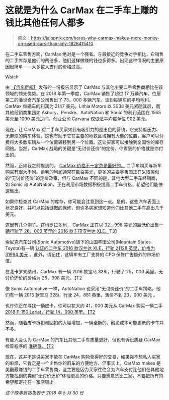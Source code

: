 # 这就是为什么 CarMax 在二手车上赚的钱比其他任何人都多

> 原文：<https://jalopnik.com/heres-why-carmax-makes-more-money-on-used-cars-than-any-1826415410>

在二手车零售方面，CarMax 绝对是一个强者。与最接近的竞争对手相比，它销售的二手库存是他们的两倍多，他们这样做赚的钱也多得多。出现这种情况的主要原因很简单——大多数人支付的价格过高。

Watch

由 [*【汽车新闻】*](http://www.autonews.com/article/20180528/RETAIL04/180529848/carmax-used-car-profits-margins) 发布的一份报告显示了 CarMax 与其他主要二手零售商相比在该领域的领先优势。在 2018 年第一季度，CarMax 销售了超过 17 万辆汽车。位居第二的潘世奇汽车公司售出了 73，000 多辆汽车。谈到每辆车的平均毛利，CarMax 每辆车的利润为 2147 美元。Lithia Motors 以 2038 美元紧随其后，而其他经销商集团如 Asbury、Penske、AutoNation 和 Sonic 的利润范围在 1565 美元至 1090 美元之间。创业公司 Carvana 仅设法平均每单位 902 美元。

现在，让 CarMax 对二手车买家如此有吸引力的是出色的营销，它支持低压力、无麻烦的购车体验。这也有助于它在主要的地铁区域拥有大量的位置，客户可以付费将大多数车辆从一个位置转移到另一个位置。这让买家可以接触到全国性的库存网络。当然，CarMax 战略的关键是“无讨价还价”的定价。你看到的价格就是你付出的。

然而，正如我之前提到的， [CarMax 价格不一定总是最好的。](https://jalopnik.com/dont-get-sucked-into-the-carmax-marketing-machine-1718230498) 二手车购买与新车购买有很大不同。谈判的利润通常在数百美元，更多的主要零售商正在采取类似的“无讨价还价”的定价政策，但与 CarMax 不同的是，其他大型二手车经销商，如 Sonic 和 AutoNation，正在利用市场数据积极提高二手车价格，希望他们能快速售出。

如果你检查过 CarMax 的库存，你可能会注意到这一点。是的，这些汽车表面上状况良好，并可以包括慷慨的保修，但许多买家想知道他们比其他二手车高出几千美元。

这里有几个例子。在科罗拉多州， [CarMax 正在以 32，998 美元的最低价出售一辆行驶了 26，000 英里的 2016 款丰田汉兰达 XLE。](https://www.carmax.com/car/15968545)T3】

索尼克汽车公司(Sonic Automotive)旗下的山国丰田公司(Mountain States Toyota)有一辆 [认证的二手车 2016 款汉兰达 XLE，行驶 21128 英里，价格为 31994 美元](https://www.sonicautomotive.com/certified/Toyota/2016-Toyota-Highlander-fe3f27770a0e0aea6df65038418209a1.htm) 。此外，请记住，这辆车有工厂支持的 CPO 保修广告额外的市场价值。

在北卡罗来纳州，CarMax 有一辆 2016 款宝马 328i，行驶了 25，000 英里，无讨价还价的价格为 26，998 美元。【T2

像 Sonic Automotive 一样，AutoNation 也采用“无讨价还价”的二手车策略，他们有一辆 2016 款宝马 328i，行驶 24，881 英里，售价不到 23，000 美元 。

也许你正在寻找一辆皮卡，你可以花大约 41，000 美元从 CarMax 购买一辆二手 [2018 F-150 Lariat，行驶 14，000 英里。【T2](https://www.carmax.com/car/15693438?intcmp=COPS_RC_Carpage_15693438)

然而，随着皮卡折扣和回扣的大幅增加，一辆全新的、融资成本可能更低的卡车并不多。

有些人会认为 CarMax 的汽车比其他二手车质量更好，但也有诉讼质疑 CarMax 检查程序的 [准确性。【T2](https://jalopnik.com/california-court-says-carmax-certification-violates-con-1788101655)

现在，这并不是说买家不能在 CarMax 购物获得好的交易，如果你不想私人买家的麻烦，它肯定是一个出售你的旧车的方便地方。但事实上，CarMax makes 是美国最赚钱的二手车零售商，这主要是因为买家往往会为汽车支付比他们在其他地方能找到的类似“无讨价还价”体验更高的价格。只要愿意货比三家，不要把所有的希望都寄托在一家店铺上。

*这个故事最初发表于 2018 年 5 月 30 日*